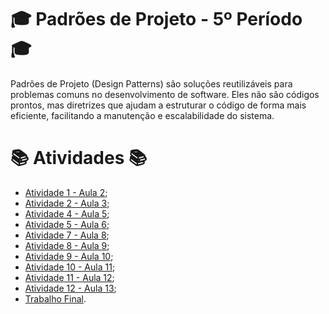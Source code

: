 # 🎓 Padrões de Projeto - 5º Período 🎓
Padrões de Projeto (Design Patterns) são soluções reutilizáveis para problemas comuns no desenvolvimento de software. Eles não são códigos prontos, mas diretrizes que ajudam a estruturar o código de forma mais eficiente, facilitando a manutenção e escalabilidade do sistema.

#  📚 Atividades 📚 
- [Atividade 1 - Aula 2](https://github.com/JoselioJr/Padroes_de_Projeto/tree/81af906ce3d3cac177a488d94fe25f4297b84d29/Aula_01);
- [Atividade 2 - Aula 3](https://github.com/JoselioJr/Padroes_de_Projeto/tree/81af906ce3d3cac177a488d94fe25f4297b84d29/Aula_03);
- [Atividade 4 - Aula 5](https://github.com/JoselioJr/Padroes_de_Projeto/tree/8cfb8211de6347ef550b7d4bfa687f21dea6dc16/Aula_05);
- [Atividade 5 - Aula 6](https://github.com/JoselioJr/Padroes_de_Projeto/tree/14c0c2e6bc218a3237f5279216beb0169c565c11/Aula_06);
- [Atividade 7 - Aula 8](https://github.com/JoselioJr/Padroes_de_Projeto/tree/9495aedb48b285f59cdbe37e0661ef7d1526b2c6/Aula_08);
- [Atividade 8 - Aula 9](https://github.com/JoselioJr/Padroes_de_Projeto/tree/b353cbbcea760fc15108e1f3f9fea66260a1ae0b/Aula_09);
- [Atividade 9 - Aula 10](https://github.com/JoselioJr/Padroes_de_Projeto/tree/3075f9d6a7de3366a746e4dec4358b7f4890f6f8/Aula_10);
- [Atividade 10 - Aula 11](https://github.com/JoselioJr/Padroes_de_Projeto/tree/3075f9d6a7de3366a746e4dec4358b7f4890f6f8/Aula_11);
- [Atividade 11 - Aula 12](https://github.com/JoselioJr/Padroes_de_Projeto/tree/af05fc43a27f8c221c5e5e25be9d43c5f488054a/Aula_12);
- [Atividade 12 - Aula 13](https://github.com/JoselioJr/Padroes_de_Projeto/tree/af05fc43a27f8c221c5e5e25be9d43c5f488054a/Aula_13);
- [Trabalho Final](https://github.com/JoselioJr/Padroes_de_Projeto/tree/ebd2a49cc6c22d78d97000add5374f165e45dcd5/Trabalho_Final).
